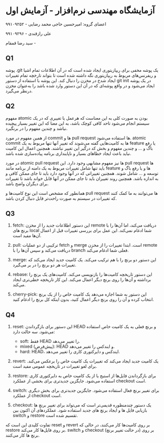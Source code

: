 # آزمایشگاه مهندسی نرم‌افزار - آزمایش اول

اعضای گروه:
امیرحسین حاجی محمد رضایی - ۹۹۱۰۹۲۵۲

علی رازقندی - ۹۹۱۰۹۲۹۶

سید رضا قمقام - 

## Q1
پوشه .git یک پوشه مخفی برای ریپازیتوری ایجاد شده است که در آن اطلاعات تمام اشیا و ریفرنس‌های مربوط به ریپازیتوری نگه داشته شده است تا بتواند تارخچه تمام تغییرات ایجاد شدخ در مخزن را دنبال کند. این پوشه با استفاده از دستور git init در یک پوشه ایجاد می‌شود و در واقع پوشه‌ای که در آن این دستور وارد شده باشد را به‌عنوان مخزن درنظر می‌گیرد.

## Q2
مفهوم atomic بودن به صورت کلی به این معناست که هرعمل یا تغییری که در یک سیستم انجام می‌شود تاحد کافی کوچک باشد، به این معنا که این تغییر بسیار پیچیده نباشد و چندین مفهوم را در برنگیرد.

از همین مفهوم در مورد commit ها و pull request ها استفاده می‌شود. atomic commit ها به کامیت‌هایی گفته می‌شوند که تغییر آنها تنها مربوط به یک feature یا رفع باگ و ... و چندین مفهوم و بخش کد درگیر این تغییر نباشند. همچنین اعمال این کامیت نباید باعث ایجاد خطاهای بسیار و ناپاینداری برنامه پیاده‌سازی شده باشد.

در مورد atomic pull request ها نیز مفهوم مشابهی وجود دارد. این pull request ها باید تنها شامل تغییرات مربوط به یک دامنه از برنامه مانند feature ها و یا رفع باگ و توسعه و ... شامل شوند. همچنین تغییراتی که در آنها وجود دارد باید تا جای ممکن کافی و به اندازه باشد. همچنین روند تغییران باید تا جای ممکن در آنها قابل خواند باشد تا تغییرات برای دیگران واضح باشد.

همانطور که مشخص است این نوع کامیت‌ها و pull request ها می‌توانند به ما کمک کنند که تغییرات در سیستم به صورت راحت‌تر قابل دنبال کردن باشد.

## Q3

1. fetch: این دستور اطلاعات جدید را از مخزن remote دریافت می‌کند، اما آن‌ها را با برنچ های local شما ادغام نمی‌کند. این عمل برای بررسی تغییرات قبل از اعمال آن‌ها مفید است.

2. pull: ترکیبی از دو عملیات fetch و merge است. ابتدا تغییرات را از مخزن remote دریافت می‌کند و سپس آن‌ها را با branch فعلی شما ادغام می‌کند.

3. merge: این دستور دو برنچ را با هم ترکیب می‌کند. یک کامیت جدید ایجاد می‌کند که تغییرات هر دو برنچ را در بر می‌گیرد.

4. rebase: این دستور تاریخچه کامیت‌ها را بازنویسی می‌کند. کامیت‌های یک برنچ را برداشته و آن‌ها را روی برنچ دیگر اعمال می‌کند. این کار تاریخچه خطی‌تری ایجاد می‌کند.

5. cherry-pick: این دستور به شما اجازه می‌دهد یک کامیت خاص را از یک برنچ انتخاب کرده و آن را روی برنچ دیگر اعمال کنید، بدون اینکه کل برنچ را ادغام کنید.


## Q4

1. reset: این دستور برای بازگرداندن HEAD و برنچ فعلی به یک کامیت خاص استفاده می‌شود. سه حالت دارد:
   - soft: فقط HEAD را تغییر می‌دهد.
   - mixed (پیش‌فرض): HEAD و ایندکس را تغییر می‌دهد.
   - hard: HEAD، ایندکس و دایرکتوری کاری را تغییر می‌دهد.

2. revert: یک کامیت جدید ایجاد می‌کند که تغییرات یک کامیت خاص را برعکس می‌کند. برای لغو تغییرات در تاریخچه عمومی مفید است.

3. restore: برای بازگرداندن فایل‌ها از استیج یا از یک کامیت خاص به دایرکتوری کاری استفاده می‌شود. جایگزین جدیدتری برای بخشی از عملکرد checkout است.

4. switch: برای تغییر برنچ فعال استفاده می‌شود. جایگزین جدیدتری برای بخش دیگری از عملکرد checkout است.

5. checkout: یک دستور چندمنظوره قدیمی‌تر است که می‌تواند برای تغییر برنچ ها بازیابی فایل ها و ایجاد برنچ های جدید استفاده شود. عملکردهای آن اکنون بین switch و restore تقسیم شده است.

تفاوت کلیدی این است که reset و revert بر روی کامیت‌ها کار می‌کنند، در حالی که restore بر روی فایل‌ها کار می‌کند. switch و checkout (در حالت تغییر برنچ) بر روی برنچ ها کار می‌کنند.